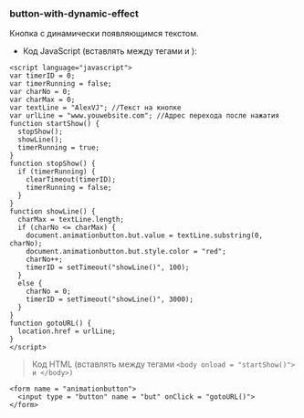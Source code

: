 ### button-with-dynamic-effect
Кнопка с динамически появляющимся текстом.
- Код JavaScript (вставлять между тегами <head> и </head>):
```
<script language="javascript">
var timerID = 0;
var timerRunning = false;
var charNo = 0;
var charMax = 0;
var textLine = "AlexVJ"; //Текст на кнопке
var urlLine = "www.youwebsite.com"; //Адрес перехода после нажатия
function startShow() {
  stopShow();
  showLine();
  timerRunning = true;
}
function stopShow() {
  if (timerRunning) {
    clearTimeout(timerID);
    timerRunning = false;
  }
}
function showLine() {
  charMax = textLine.length;
  if (charNo <= charMax) {
    document.animationbutton.but.value = textLine.substring(0, charNo);
    document.animationbutton.but.style.color = "red";
    charNo++;
    timerID = setTimeout("showLine()", 100);
  }
  else {
    charNo = 0;
    timerID = setTimeout("showLine()", 3000);
  }
}
function gotoURL() {
  location.href = urlLine;
}
</script>
```
> Код HTML (вставлять между тегами `<body onload = "startShow()"> и </body>)`
> > 
```
<form name = "animationbutton">
  <input type = "button" name = "but" onClick = "gotoURL()">
</form>
```
